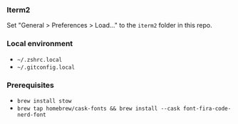 ### Iterm2

Set "General > Preferences > Load..." to the `iterm2` folder in this repo.

### Local environment
* `~/.zshrc.local`
* `~/.gitconfig.local`

### Prerequisites

* `brew install stow`
* `brew tap homebrew/cask-fonts && brew install --cask font-fira-code-nerd-font`
